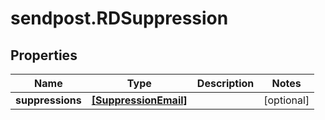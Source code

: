 # sendpost.RDSuppression

## Properties

Name | Type | Description | Notes
------------ | ------------- | ------------- | -------------
**suppressions** | [**[SuppressionEmail]**](SuppressionEmail.md) |  | [optional] 


